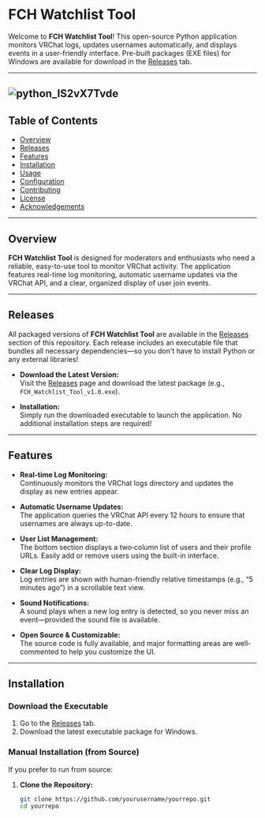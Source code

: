 # FCH Watchlist Tool

Welcome to **FCH Watchlist Tool**! This open-source Python application monitors VRChat logs, updates usernames automatically, and displays events in a user-friendly interface. Pre-built packages (EXE files) for Windows are available for download in the [Releases](https://github.com/yourusername/yourrepo/releases) tab.

---
![python_IS2vX7Tvde](https://github.com/user-attachments/assets/3512b82a-351c-48e8-aaa5-b5b2ccf35faf)
---
## Table of Contents

- [Overview](#overview)
- [Releases](#releases)
- [Features](#features)
- [Installation](#installation)
- [Usage](#usage)
- [Configuration](#configuration)
- [Contributing](#contributing)
- [License](#license)
- [Acknowledgements](#acknowledgements)

---

## Overview

**FCH Watchlist Tool** is designed for moderators and enthusiasts who need a reliable, easy-to-use tool to monitor VRChat activity. The application features real-time log monitoring, automatic username updates via the VRChat API, and a clear, organized display of user join events.

---

## Releases

All packaged versions of **FCH Watchlist Tool** are available in the [Releases](https://github.com/yourusername/yourrepo/releases) section of this repository. Each release includes an executable file that bundles all necessary dependencies—so you don't have to install Python or any external libraries!

- **Download the Latest Version:**  
  Visit the [Releases](https://github.com/yourusername/yourrepo/releases) page and download the latest package (e.g., `FCH_Watchlist_Tool_v1.0.exe`).

- **Installation:**  
  Simply run the downloaded executable to launch the application. No additional installation steps are required!

---

## Features

- **Real-time Log Monitoring:**  
  Continuously monitors the VRChat logs directory and updates the display as new entries appear.

- **Automatic Username Updates:**  
  The application queries the VRChat API every 12 hours to ensure that usernames are always up-to-date.

- **User List Management:**  
  The bottom section displays a two‑column list of users and their profile URLs. Easily add or remove users using the built-in interface.

- **Clear Log Display:**  
  Log entries are shown with human-friendly relative timestamps (e.g., “5 minutes ago”) in a scrollable text view.

- **Sound Notifications:**  
  A sound plays when a new log entry is detected, so you never miss an event—provided the sound file is available.

- **Open Source & Customizable:**  
  The source code is fully available, and major formatting areas are well-commented to help you customize the UI.

---

## Installation

### Download the Executable

1. Go to the [Releases](https://github.com/yourusername/yourrepo/releases) tab.
2. Download the latest executable package for Windows.

### Manual Installation (from Source)

If you prefer to run from source:

1. **Clone the Repository:**

   ```bash
   git clone https://github.com/yourusername/yourrepo.git
   cd yourrepo
